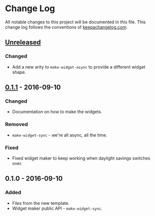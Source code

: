 # Change Log
All notable changes to this project will be documented in this file. This change log follows the conventions of [keepachangelog.com](http://keepachangelog.com/).

## [Unreleased]
### Changed
- Add a new arity to `make-widget-async` to provide a different widget shape.

## [0.1.1] - 2016-09-10
### Changed
- Documentation on how to make the widgets.

### Removed
- `make-widget-sync` - we're all async, all the time.

### Fixed
- Fixed widget maker to keep working when daylight savings switches over.

## 0.1.0 - 2016-09-10
### Added
- Files from the new template.
- Widget maker public API - `make-widget-sync`.

[Unreleased]: https://github.com/your-name/reddittutorials/compare/0.1.1...HEAD
[0.1.1]: https://github.com/your-name/reddittutorials/compare/0.1.0...0.1.1
